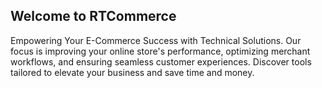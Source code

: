 ## Welcome to RTCommerce
Empowering Your E-Commerce Success with Technical Solutions. Our focus is improving your online store's performance, optimizing merchant workflows, and ensuring seamless customer experiences.  Discover tools tailored to elevate your business and save time and money.